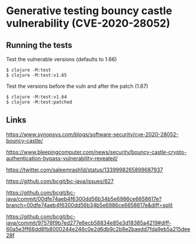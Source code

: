 # Generative testing bouncy castle vulnerability (CVE-2020-28052)

## Running the tests

Test the vulnerable versions (defaults to 1.66)
```
$ clojure -M:test
$ clojure -M:test:v1.65
```

Test the versions before the vuln and after the patch (1.67)

```
$ clojure -M:test:v1.64
$ clojure -M:test:patched
```


## Links

https://www.synopsys.com/blogs/software-security/cve-2020-28052-bouncy-castle/

https://www.bleepingcomputer.com/news/security/bouncy-castle-crypto-authentication-bypass-vulnerability-revealed/

https://twitter.com/saleemrash1d/status/1339998265899687937

https://github.com/bcgit/bc-java/issues/627

https://github.com/bcgit/bc-java/commit/00dfe74aeb4f6300dd56b34b5e6986ce6658617e?branch=00dfe74aeb4f6300dd56b34b5e6986ce6658617e&diff=split

https://github.com/bcgit/bc-java/commit/97578f9b7ed277e6ecb58834e85e3d18385a4219#diff-60a5e3ff66dd8fb8000244e246c0e2d6db9c2b8e2baedd7fda9eb5a215dee28f
